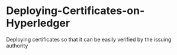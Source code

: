 # Deploying-Certificates-on-Hyperledger
Deploying certificates so that it can be easily verified by the issuing authority
